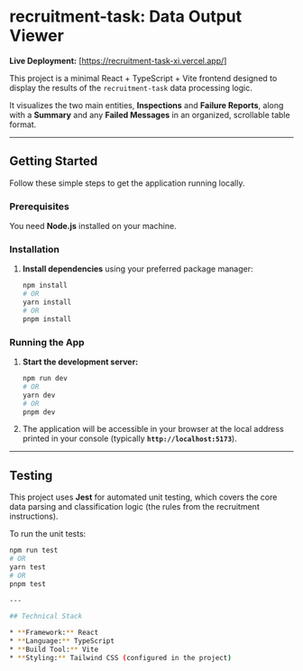 # recruitment-task: Data Output Viewer

**Live Deployment:** [https://recruitment-task-xi.vercel.app/]

This project is a minimal React + TypeScript + Vite frontend designed to display the results of the `recruitment-task` data processing logic.

It visualizes the two main entities, **Inspections** and **Failure Reports**, along with a **Summary** and any **Failed Messages** in an organized, scrollable table format.

---

## Getting Started

Follow these simple steps to get the application running locally.

### Prerequisites

You need **Node.js** installed on your machine.

### Installation

1.  **Install dependencies** using your preferred package manager:
    ```bash
    npm install
    # OR
    yarn install
    # OR
    pnpm install
    ```

### Running the App

1.  **Start the development server:**
    ```bash
    npm run dev
    # OR
    yarn dev
    # OR
    pnpm dev
    ```

2.  The application will be accessible in your browser at the local address printed in your console (typically **`http://localhost:5173`**).

---

## Testing

This project uses **Jest** for automated unit testing, which covers the core data parsing and classification logic (the rules from the recruitment instructions).

To run the unit tests:

```bash
npm run test
# OR
yarn test
# OR
pnpm test

---

## Technical Stack

* **Framework:** React
* **Language:** TypeScript
* **Build Tool:** Vite
* **Styling:** Tailwind CSS (configured in the project)
